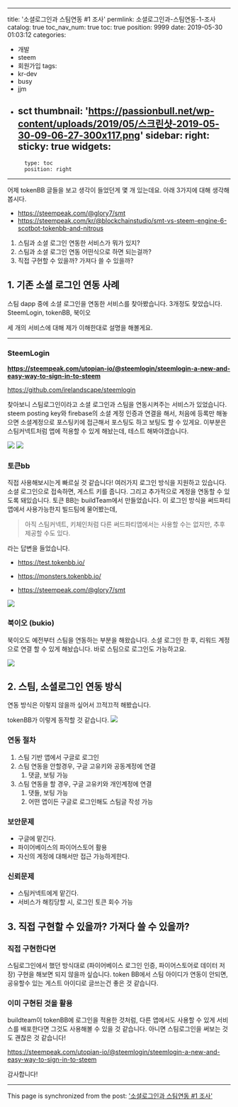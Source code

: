 
---
title: '소셜로그인과 스팀연동 #1 조사'
permlink: 소셜로그인과-스팀연동-1-조사
catalog: true
toc_nav_num: true
toc: true
position: 9999
date: 2019-05-30 01:03:12
categories:
- 개발
- steem
- 회원가입
tags:
- kr-dev
- busy
- jjm
- sct
thumbnail: 'https://passionbull.net/wp-content/uploads/2019/05/스크린샷-2019-05-30-09-06-27-300x117.png'
sidebar:
    right:
        sticky: true
widgets:
    -
        type: toc
        position: right
---


어제 tokenBB 글들을 보고 생각이 들었던게 몇 개 있는데요. 아래 3가지에 대해 생각해봅시다.


* https://steempeak.com/@glory7/smt
* https://steempeak.com/kr/@blockchainstudio/smt-vs-steem-engine-6-scotbot-tokenbb-and-nitrous

1.  스팀과 소셜 로그인 연동한 서비스가 뭐가 있지?
2.  스팀과 소셜 로그인 연동 어떤식으로 하면 되는걸까?
3.  직접 구현할 수 있을까? 가져다 쓸 수 있을까?


## 1\. 기존 소셜 로그인 연동 사례

스팀 dapp 중에 소셜 로그인을 연동한 서비스를 찾아봤습니다. 3개정도 찾았습니다. 
SteemLogin, tokenBB, 북이오

세 개의 서비스에 대해 제가 이해한대로 설명을 해볼게요.

* * *

### SteemLogin

**https://steempeak.com/utopian-io/@steemlogin/steemlogin-a-new-and-easy-way-to-sign-in-to-steem**

https://github.com/irelandscape/steemlogin

찾아보니 스팀로그인이라고 소셜 로그인과 스팀을 연동시켜주는 서비스가 있었습니다. steem posting key와 firebase의 소셜 계정 인증과 연결을 해서, 처음에 등록만 해놓으면 소셜계정으로 포스팅키에 접근해서 포스팅도 하고 보팅도 할 수 있게요. 이부분은 스팀커넥트처럼 앱에 적용할 수 있게 해놨는데, 테스트 해봐야겠습니다.

![](https://passionbull.net/wp-content/uploads/2019/05/스크린샷-2019-05-30-09-06-27-300x117.png) ![](https://passionbull.net/wp-content/uploads/2019/05/스크린샷-2019-05-30-09-04-18-300x289.png)

### 토큰bb

직접 사용해보시는게 빠르실 것 같습니다! 여러가지 로그인 방식을 지원하고 있습니다. 소셜 로그인으로 접속하면, 게스트 키를 줍니다. 그리고 추가적으로 계정을 연동할 수 있도록 돼있습니다. 토큰 BB는 buildTeam에서 만들었습니다. 이 로그인 방식을 써드파티앱에서 사용가능한지 빌드팀에 물어봤는데, 

> 아직 스팀커넥트, 키체인처럼 다른 써드파티앱에서는 사용할 수는 없지만, 추후 제공할 수도 있다. 

라는 답변을 들었습니다.




* https://test.tokenbb.io/

* https://monsters.tokenbb.io/

* https://steempeak.com/@glory7/smt


![](https://passionbull.net/wp-content/uploads/2019/05/스크린샷-2019-05-30-08-59-44-300x227.png)

### 북이오 (bukio)

북이오도 예전부터 스팀을 연동하는 부분을 해왔습니다. 소셜 로그인 한 후, 리워드 계정으로 연결 할 수 있게 해놨습니다. 바로 스팀으로 로그인도 가능하고요.

![](https://passionbull.net/wp-content/uploads/2019/05/스크린샷-2019-05-30-08-59-18-212x300.png)

## 2\. 스팀, 소셜로그인 연동 방식

연동 방식은 이렇지 않을까 싶어서 끄적끄적 해봤습니다.

tokenBB가 이렇게 동작할 것 같습니다. ![](https://steemitimages.com/300x0/https://passionbull.net/wp-content/uploads/2019/05/190530_082757_3135722436432426442952.jpg)

### 연동 절차

1.  스팀 기반 앱에서 구글로 로그인
2.  스팀 연동을 안할경우, 구글 고유키와 공동계정에 연결
    1.  댓글, 보팅 가능
3.  스팀 연동을 할 경우, 구글 고유키와 개인계정에 연결
    1.  댓들, 보팅 가능
    2.  어떤 앱이든 구글로 로그인해도 스팀글 작성 가능

### 보안문제

*   구글에 맡긴다.
*   파이어베이스의 파이어스토어 활용
*   자신의 계정에 대해서만 접근 가능하게한다.

### 신뢰문제

*   스팀커넥트에게 맡긴다.
*   서비스가 해킹당할 시, 로그인 토큰 회수 가능

## 3\. 직접 구현할 수 있을까? 가져다 쓸 수 있을까?

### 직접 구현한다면

스팀로그인에서 했던 방식대로 (파이어베이스 로그인 인증, 파이어스토어로 데이터 저장) 구현을 해보면 되지 않을까 싶습니다. token BB에서 스팀 아이디가 연동이 안되면, 공유할수 있는 게스트 아이디로 글쓰는건 좋은 것 같습니다.

### 이미 구현된 것을 활용

buildteam이 tokenBB에 로그인을 적용한 것처럼, 다른 앱에서도 사용할 수 있게 서비스를 배포한다면 그것도 사용해볼 수 있을 것 같습니다. 아니면 스팀로그인을 써보는 것도 괜찮은 것 같습니다!

https://steempeak.com/utopian-io/@steemlogin/steemlogin-a-new-and-easy-way-to-sign-in-to-steem

감사합니다!

- - -

This page is synchronized from the post: ['소셜로그인과 스팀연동 #1 조사'](https://steempeak.com/@jacobyu/2242-summ-about-steem-dapp-with-social-login)

